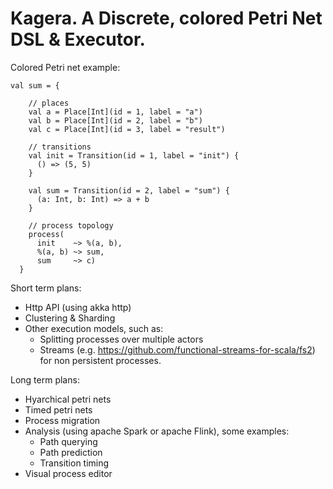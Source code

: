 # Kagera. A Discrete, colored Petri Net DSL & Executor.

Colored Petri net example:

```
val sum = {

    // places
    val a = Place[Int](id = 1, label = "a")
    val b = Place[Int](id = 2, label = "b")
    val c = Place[Int](id = 3, label = "result")

    // transitions
    val init = Transition(id = 1, label = "init") {
      () => (5, 5)
    }

    val sum = Transition(id = 2, label = "sum") {
      (a: Int, b: Int) => a + b
    }

    // process topology
    process(
      init    ~> %(a, b),
      %(a, b) ~> sum,
      sum     ~> c)
  }

```

Short term plans:
* Http API (using akka http)
* Clustering & Sharding
* Other execution models, such as:
  * Splitting processes over multiple actors
  * Streams (e.g. https://github.com/functional-streams-for-scala/fs2) for non persistent processes.

Long term plans:
* Hyarchical petri nets
* Timed petri nets
* Process migration
* Analysis (using apache Spark or apache Flink), some examples:
  * Path querying
  * Path prediction
  * Transition timing
* Visual process editor


